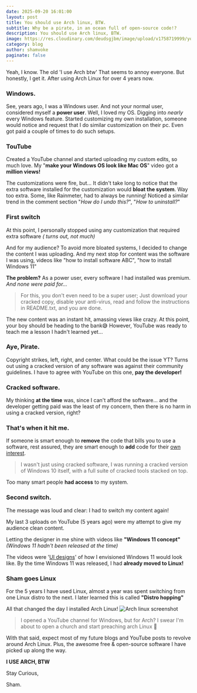 ```yaml
---
date: 2025-09-20 16:01:00
layout: post
title: You should use Arch linux, BTW.
subtitle: Why be a pirate, in an ocean full of open-source code!?
description: You should use Arch linux, BTW.
image: https://res.cloudinary.com/deudsgjbm/image/upload/v1758719999/you_should_use_arch_linux_-_shamvoke_dcmngs.webp
category: blog
author: shamvoke
paginate: false
---
```



Yeah, I know. The old 'I use Arch btw' That seems to annoy everyone. But honestly,  I get it. After using Arch Linux for over 4 years now.

### Windows.
See, years ago, I was a Windows user. And not your normal user, considered myself a **power user**. Well, I loved my OS. Digging into *nearly* every Windows feature. Started customizing my own installation, someone would notice and request that I do similar customization on their pc. Even got paid a couple of times to do such setups.

### TouTube
Created a YouTube channel and started uploading my custom edits, so much love. My "**make your Windows OS look like Mac OS**" video got a **million views!** 

The customizations were fire, but... It didn't take long to notice that the extra software installed for the customization would **bloat the system**. Way too extra. Some, like Rainmeter, had to always be running! Noticed a similar trend in the comment section "*How do I undo this?*", "*How to uninstall?*" 

### First switch
At this point, I personally stopped using any customization that required extra software _( turns out, not much)_ 

And for my audience? To avoid more bloated systems, I decided to change the content I was uploading. And my next stop for content was the software I was using,  videos like "how to install software ABC", "how to install Windows 11"

**The problem?** As a power user, every software I had installed was premium. _And none were paid for..._

> For this, you don't even need to be a super user; Just download your cracked copy, disable your anti-virus, read and follow the instructions in README.txt, and you are done.

The new content was an instant hit, amassing views like crazy. At this point, your boy should be heading to the bank😅 However, YouTube was ready to teach me a lesson I hadn't learned yet... 

### Aye, Pirate.
Copyright strikes, left, right, and center. What could be the issue YT? Turns out using a cracked version of any software was against their community guidelines. I have to agree with YouTube on this one, **pay the developer!**

### Cracked software.
My thinking **at the time** was, since I can't afford the software... and the developer getting paid was the least of my concern, then there is no harm in using a cracked version, right?

### That's when it hit me. 
If someone is smart enough to __remove__ the code that bills you to use a software,  rest assured, they are smart enough to **add** code for their <u>own interest</u>.

> I wasn't just using cracked software, I was running a cracked version of Windows 10 itself, with a full suite of cracked tools stacked on top.

Too many smart people **had access** to my system.

### Second switch.
The message was loud and clear: I had to switch my content again!

My last 3 uploads on YouTube (5 years ago) were my attempt to give my audience clean content.

Letting the designer in me shine with videos like **"Windows 11 concept"** _(Windows 11 hadn't been released at the time)_ 

The videos were '<u>UI designs</u>' of how I envisioned Windows 11 would look like. By the time Windows 11 was released, I had **already moved to Linux!**

### Sham goes Linux

For the 5 years I have used Linux, almost a year was spent switching from one Linux distro to the next. I later learned this is called **"Distro hopping"**

All that changed the day I installed Arch Linux!
![Arch linux screenshot](https://res.cloudinary.com/deudsgjbm/image/upload/v1758721330/Screenshot_20250924_141314_xb2ksn.webp "A screenshot of my current Arch desktop")

> I opened a YouTube channel for Windows, but for Arch? I swear I'm about to open a church and start preaching arch Linux 🤣

With that said,  expect most of my future blogs and YouTube posts to revolve around Arch Linux. Plus, the awesome free & open-source software I have picked up along the way.

**I USE ARCH, BTW**

Stay Curious,

Sham.
